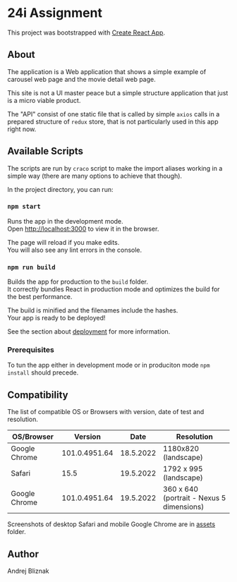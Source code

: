 # 24i Assignment

This project was bootstrapped with [Create React App](https://github.com/facebook/create-react-app).

## About

The application is a Web application that shows a simple example of carousel web page and the movie detail web page.

This site is not a UI master peace but a simple structure application that just is a micro viable product.

The "API" consist of one static file that is called by simple `axios` calls in a prepared structure of `redux` store,
that is not particularly used in this app right now.

## Available Scripts

The scripts are run by `craco` script to make the import aliases working in a simple way (there are many options to
achieve that though).

In the project directory, you can run:

### `npm start`

Runs the app in the development mode.\
Open [http://localhost:3000](http://localhost:3000) to view it in the browser.

The page will reload if you make edits.\
You will also see any lint errors in the console.

### `npm run build`

Builds the app for production to the `build` folder.\
It correctly bundles React in production mode and optimizes the build for the best performance.

The build is minified and the filenames include the hashes.\
Your app is ready to be deployed!

See the section about [deployment](https://facebook.github.io/create-react-app/docs/deployment) for more information.

### Prerequisites

To tun the app either in development mode or in produciton mode `npm install` should precede.

## Compatibility

The list of compatible OS or Browsers with version, date of test and resolution.

| OS/Browser    | Version      | Date      | Resolution                                |
|---------------|--------------|-----------|-------------------------------------------|
| Google Chrome | 101.0.4951.64 | 18.5.2022 | 1180x820 (landscape)                      |
| Safari        | 15.5         | 19.5.2022 | 1792 x 995 (landscape)                    |
| Google Chrome | 101.0.4951.64             | 19.5.2022 | 360 x 640 (portrait - Nexus 5 dimensions) |

Screenshots of desktop Safari and mobile Google Chrome are in [assets](./assets) folder.

## Author

Andrej Bliznak
